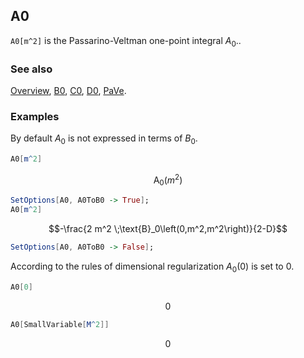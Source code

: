 ## A0

`A0[m^2]` is the Passarino-Veltman one-point integral $A_0.$.

### See also

[Overview](Extra/FeynCalc.md), [B0](B0.md), [C0](C0.md), [D0](D0.md), [PaVe](PaVe.md).

### Examples

By default $A_0$ is not expressed in terms of $B_0$.

```mathematica
A0[m^2]
```

$$\text{A}_0\left(m^2\right)$$

```mathematica
SetOptions[A0, A0ToB0 -> True];
A0[m^2]
```

$$-\frac{2 m^2 \;\text{B}_0\left(0,m^2,m^2\right)}{2-D}$$

```mathematica
SetOptions[A0, A0ToB0 -> False];

```

According to the rules of dimensional regularization $A_0(0)$ is set to 0.

```mathematica
A0[0]
```

$$0$$

```mathematica
A0[SmallVariable[M^2]]
```

$$0$$
